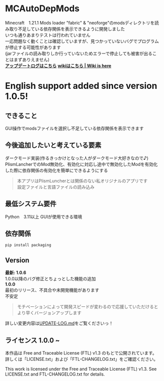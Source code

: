 # MCAutoDepMods
Minecraft　1.21.1 Mods loader "fabric" & "neoforge"のmodsディレクトリを読み取り不足している依存関係を表示できるように開発しました   
いつも通りあまりテストは行われていません   
一応問題なく動くことは確認していますが、見つかっていないバグでプログラムが停止する可能性があります   
(jarファイルの読み取りしか行っていないためエラーで停止しても被害が出ることはまずありえません)   
[**アップデートログはこちら**](https://github.com/Mr-Best-creator/MCAutoDepMods/blob/main/UPDATE-LOG.md)
[**wikiはこちら | Wiki is here**](https://github.com/Mr-Best-creator/MCAutoDepMods/wiki)
# English support added since version 1.0.5!
## できること
GUI操作でmodsファイルを選択し不足している依存関係を表示できます
## 今後追加したいと考えている要素
ダークモード実装(作るきっかけとなった人がダークモード大好きなので♪)   
PlismLancherでのMod無効化、有効化に対応し途中で無効化したModを有効化した際に依存関係の有効化を簡単にできるようにする   
> 本アプリはPlismLuncherとは関係のない私オリジナルのアプリです   
設定ファイルと言語ファイルの読み込み
## 最低システム要件
Python　3.11以上
GUIが使用できる環境
## 依存関係
`pip install packaging`
## Version
**最新: 1.0.6**   
1.0.0以降のバグ修正とちょっとした機能の追加   
**1.0.0**   
最初のリリース、不具合や未開発機能があります   
不安定   
> モチベーションによって開発スピードが変わるので応援していただけるとより早くバージョンアップします

詳しい変更内容は[UPDATE-LOG.md](https://github.com/Mr-Best-creator/MCAutoDepMods/blob/main/UPDATE-LOG.md)をご覧くださいっ！
## ライセンス 1.0.0 ~
本作品は Free and Traceable License (FTL) v1.3 のもとで公開されています。
詳しくは「LICENSE.txt」および「FTL-CHANGELOG.txt」をご確認ください。

This work is licensed under the Free and Traceable License (FTL) v1.3.
See LICENSE.txt and FTL-CHANGELOG.txt for details.
